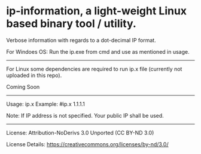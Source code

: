 # ip-information, a light-weight Linux based binary tool / utility.
Verbose information with regards to a dot-decimal IP format.

For Windoes OS: Run the ip.exe from cmd and use as mentioned in usage.
_____________________________________________________________________
For Linux some dependencies are required to run ip.x file (currently not uploaded in this repo).

Coming Soon
_____________________________________________________________________
Usage: ip.x <IP>
Example: #ip.x 1.1.1.1

Note: If IP address is not specified. Your public IP shall be used.
_____________________________________________________________________
License: Attribution-NoDerivs 3.0 Unported (CC BY-ND 3.0)

License Details: https://creativecommons.org/licenses/by-nd/3.0/
